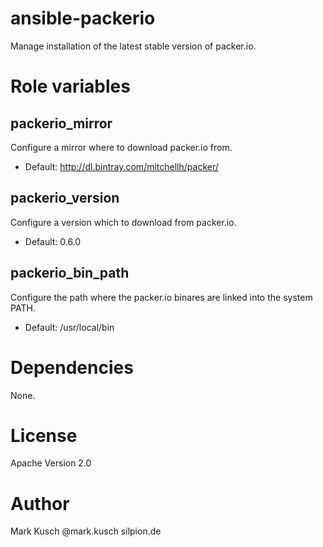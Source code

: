 # ansible-packerio

Manage installation of the latest stable version of packer.io.


# Role variables

## packerio_mirror

Configure a mirror where to download packer.io from.
* Default: http://dl.bintray.com/mitchellh/packer/

## packerio_version

Configure a version which to download from packer.io.
* Default: 0.6.0

## packerio_bin_path

Configure the path where the packer.io binares are linked into the
system PATH.
* Default: /usr/local/bin


# Dependencies

None.


# License

Apache Version 2.0


# Author

Mark Kusch @mark.kusch silpion.de


<!-- vim: set ts=4 sw=4 et nofen: -->

